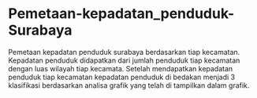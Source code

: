 # Pemetaan-kepadatan_penduduk-Surabaya
 Pemetaan kepadatan penduduk surabaya berdasarkan tiap kecamatan. Kepadatan penduduk didapatkan dari jumlah penduduk tiap kecamatan dengan luas wilayah tiap kecamata. Setelah mendapatkan kepadatan penduduk tiap kecamatan kepadatan penduduk di bedakan menjadi 3 klasifikasi berdasarkan analisa grafik yang telah di tampilkan dalam grafik.
